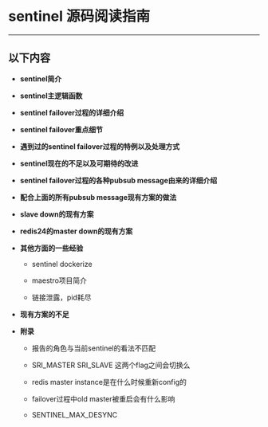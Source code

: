 # sentinel 源码阅读指南
----------------------

## 以下内容

- **sentinel简介**

- **sentinel主逻辑函数**

- **sentinel failover过程的详细介绍**

- **sentinel failover重点细节**

- **遇到过的sentinel failover过程的特例以及处理方式**

- **sentinel现在的不足以及可期待的改进**

- **sentinel failover过程的各种pubsub message由来的详细介绍**

- **配合上面的所有pubsub message现有方案的做法**

- **slave down的现有方案**

- **redis24的master down的现有方案**

- **其他方面的一些经验**

    - sentinel dockerize

    - maestro项目简介

    - 链接泄露，pid耗尽

- **现有方案的不足**

- **附录**

    - 报告的角色与当前sentinel的看法不匹配

    - SRI_MASTER SRI_SLAVE 这两个flag之间会切换么

    - redis master instance是在什么时候重新config的

    - failover过程中old master被重启会有什么影响

    - SENTINEL_MAX_DESYNC

